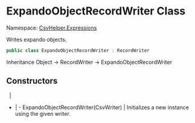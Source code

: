 # ExpandoObjectRecordWriter Class

Namespace: [CsvHelper.Expressions](/api/CsvHelper.Expressions)

Writes expando objects.

```cs
public class ExpandoObjectRecordWriter : RecordWriter
```

Inheritance Object -> RecordWriter -> ExpandoObjectRecordWriter

## Constructors
&nbsp; | &nbsp;
- | -
ExpandoObjectRecordWriter(CsvWriter) | Initializes a new instance using the given writer.
